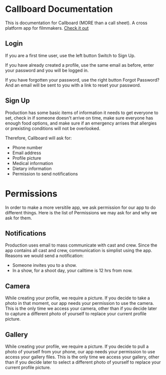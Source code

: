 # Callboard Documentation

This is documentation for Callboard (MORE than a call sheet). A cross platform app for filmmakers. [Check it out](https://callboard.app "Callboard Website")

## Login

If you are a first time user, use the left button Switch to Sign Up.

If you have already created a profile, use the same email as before, enter your password and you will be logged in.

If you have forgotten your password, use the right button Forgot Password? And an email will be sent to you with a link to reset your password.

## Sign Up

Production has some basic items of information it needs to get everyone to set, check in if someone doesn't arrive on time, make sure everyone has enough food options, and make sure if an emergency arrises that allergies or prexisting conditions will not be overlooked.

Therefore, Callboard will ask for:
* Phone number
* Email address
* Profile picture
* Medical information
* Dietary information
* Permission to send notifications

# Permissions

In order to make a more versitile app, we ask permission for our app to do different things. Here is the list of Permissions we may ask for and why we ask for them.

## Notifications

Production uses email to mass communicate with cast and crew. Since the app contains all cast and crew, communication is simplist using the app. Reasons we would send a notification:
* Someone invites you to a show.
* In a show, for a shoot day, your calltime is 12 hrs from now.

## Camera

While creating your profile, we require a picture. If you decide to take a photo in that moment, our app needs your permission to use the camera. This is the only time we access your camera, other than if you decide later to capture a different photo of yourself to replace your current profile picture.

## Gallery

While creating your profile, we require a picture. If you decide to pull a photo of yourself from your phone, our app needs your permission to use access your gallery files. This is the only time we access your gallery, other than if you decide later to select a different photo of yourself to replace your current profile picture.


